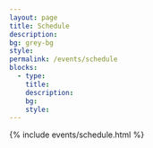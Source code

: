 ```yaml
---
layout: page
title: Schedule
description:
bg: grey-bg
style:
permalink: /events/schedule
blocks:
  - type:
    title:
    description:
    bg:
    style:
---
```


{% include events/schedule.html %}

